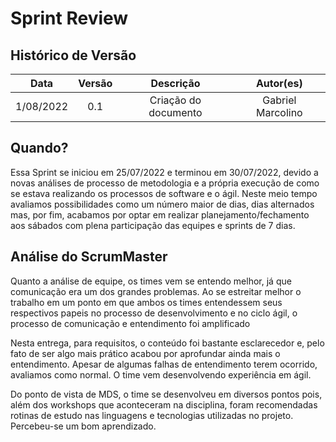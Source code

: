 # Sprint Review

## Histórico de Versão

|   Data    | Versão |      Descrição       |     Autor(es)     |
| :-------: | :----: | :------------------: | :---------------: |
| 1/08/2022 |  0.1   | Criação do documento | Gabriel Marcolino |

<!-- Colocar quando ocorreu e um pequeno texto descrevendo a review -->

## Quando? 

Essa Sprint se iniciou em 25/07/2022 e terminou em 30/07/2022, devido a novas análises de processo de metodologia e a própria execução de como se estava realizando os processos de software e o ágil. Neste meio tempo avaliamos possibilidades como um número maior de dias, dias alternados mas, por fim, acabamos por optar em realizar planejamento/fechamento aos sábados com plena participação das equipes e sprints de 7 dias. 

## Análise do ScrumMaster

Quanto a análise de equipe, os times vem se entendo melhor, já que comunicação era um dos grandes problemas. Ao se estreitar melhor o trabalho em um ponto em que ambos os times entendessem seus respectivos papeis no processo de desenvolvimento e no ciclo ágil, o processo de comunicação e entendimento foi amplificado

Nesta entrega, para requisitos, o conteúdo foi bastante esclarecedor e, pelo fato de ser algo mais prático acabou por aprofundar ainda mais o entendimento. Apesar de algumas falhas de entendimento terem ocorrido, avaliamos como normal. O time vem desenvolvendo experiência em ágil.

Do ponto de vista de MDS, o time se desenvolveu em diversos pontos pois, além dos workshops que aconteceram na disciplina, foram recomendadas rotinas de estudo nas linguagens e tecnologias utilizadas no projeto. Percebeu-se um bom aprendizado. 


